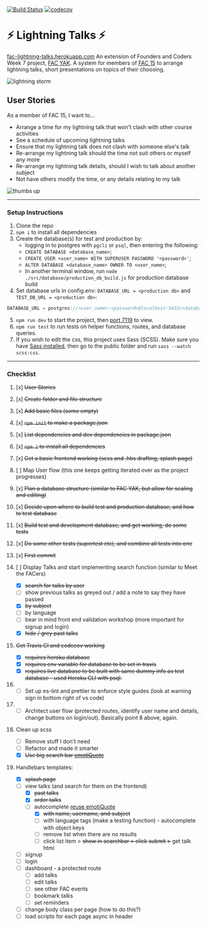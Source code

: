 [![Build Status](https://travis-ci.org/mr-bagglesworth/lightningTalks.svg?branch=master)](https://travis-ci.org/mr-bagglesworth/lightningTalks) [![codecov](https://codecov.io/gh/mr-bagglesworth/lightningTalks/branch/master/graph/badge.svg)](https://codecov.io/gh/mr-bagglesworth/lightningTalks)

# :zap: Lightning Talks :zap:
[fac-lightning-talks.herokuapp.com](http://fac-lightning-talks.herokuapp.com/)
An extension of Founders and Coders Week 7 project, [FAC YAK](https://github.com/fac-15/FAC-YAK). A system for members of [FAC 15](https://github.com/fac-15) to arrange lightning talks, short presentations on topics of their choosing.

![lightning storm](https://media.giphy.com/media/3o7qE4opCd6f1NJeuY/giphy.gif)

## User Stories
As a member of FAC 15, I want to...
- Arrange a time for my lightning talk that won't clash with other course activities
- See a schedule of upcoming lightning talks
- Ensure that my lightning talk does not clash with someone else's talk
- Re-arrange my lightning talk should the time not suit others or myself any more
- Re-arrange my lightning talk details, should I wish to talk about another subject
- Not have others modify the time, or any details relating to my talk

![thumbs up](https://media.giphy.com/media/7PwOZJLNYUkU/giphy.gif)

---

### Setup Instructions
1. Clone the repo
2. `npm i` to install all dependencies
3. Create the database(s) for test and production by:
    - logging in to postgres with `pgcli` or `psql`, then entering the following:
    - `CREATE DATABASE <database_name>`;
    - `CREATE USER <user_name> WITH SUPERUSER PASSWORD '<password>'`;
    - `ALTER DATABASE <database_name> OWNER TO <user_name>`;
    - In another terminal window, run `node ./src/database/production_db_build.js` for production database build
4. Set database urls in config.env: `DATABASE_URL = <production db>` and `TEST_DB_URL = <production db>`:
```javascript
DATABASE_URL = postgres://<user_name>:<password>@localhost:5432/<database_name>
```
5. `npm run dev` to start the project, then [port 7119](http://localhost:7119) to view.
6. `npm run test` to run tests on helper functions, routes, and database queries.
7. If you wish to edit the css, this project uses Sass (SCSS). Make sure you have [Sass installed](https://sass-lang.com/install), then go to the public folder and run `sass --watch scss:css`.


---

### Checklist
1. [x] ~~User Stories~~
2. [x] ~~Create folder and file structure~~
3. [x] ~~Add basic files (some empty)~~
4. [x] ~~`npm init` to make a package.json~~
5. [x] ~~List dependencies and dev dependencies in package.json~~
6. [x] ~~`npm i` to install all dependencies~~
7. [x] ~~Get a basic frontend working (scss and .hbs drafting, splash page)~~
8. [ ] Map User flow (this one keeps getting iterated over as the project progresses)
9. [x] ~~Plan a database structure (similar to FAC YAK, but allow for scaling and editing)~~
10. [x] ~~Decide upon where to build test and production database, and how to test database~~
11. [x] ~~Build test and development database, and get working, do some tests~~
12. [x] ~~Do some other tests (supertest etc), and combine all tests into one~~
13. [x] ~~First commit~~

14. [ ] Display Talks and start implementing search function (similar to Meet the FACers)
    - [x] ~~search for talks by user~~
    - [ ] show previous talks as greyed out / add a note to say they have passed
    - [x] ~~by subject~~
    - [ ] by language
    - [ ] bear in mind front end validation workshop (more important for signup and login)
    - [x] ~~hide / grey past talks~~

15. ~~Get Travis CI and codecov working~~
    - [x] ~~requires heroku database~~
    - [x] ~~requires env variable for database to be set in travis~~
    - [x] ~~requires live database to be built with same dummy info as test database - used Heroku CLI with psql.~~

16. - [ ] Set up es-lint and prettier to enforce style guides (look at warning sign in bottom right of vs code)
17. - [ ] Architect user flow (protected routes, identify user name and details, change buttons on login/out). Basically point 8 above, again.

18. Clean up scss
    - [ ] Remove stuff I don't need
    - [ ] Refactor and made it smarter
    - [x] ~~Use big search bar [emotiQuote](https://emotiquote.herokuapp.com/)~~
 
19. Handlebars templates:
    - [x] ~~splash page~~
    - [ ] view talks (and search for them on the frontend)
        - [x] ~~past talks~~
        - [x] ~~order talks~~
        - [ ] autocomplete [reuse emotiQuote](https://emotiquote.herokuapp.com/)
            - [x] ~~with name, username, and subject~~
            - [ ] with language tags (make a testing function) - autocomplete with object keys
            - [ ] remove list when there are no results
            - [ ] click list item > ~~show in searchbar > click submit >~~ get talk html
    - [ ] signup
    - [ ] login
    - [ ] dashboard - a protected route
        - [ ] add talks
        - [ ] edit talks
        - [ ] see other FAC events
        - [ ] bookmark talks
        - [ ] set reminders
    - [ ] change body class per page (how to do this?)
    - [ ] load scripts for each page async in header
